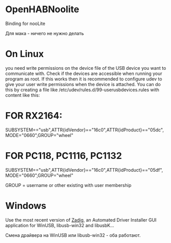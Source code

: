# OpenHABNoolite
Binding for nooLite

Для мака - ничего не нужно делать

# On Linux 
you need write permissions on the device file of the USB device you want to communicate with. Check if the devices are accessible when running your program as root. If this works then it is recommended to configure udev to give your user write permissions when the device is attached. You can do this by creating a file like /etc/udev/rules.d/99-userusbdevices.rules with content like this:

#  FOR RX2164:

  SUBSYSTEM=="usb",ATTR{idVendor}=="16c0",ATTR{idProduct}=="05dc",MODE="0660",GROUP="wheel"
  
#  FOR PC118, PC1116, PC1132
  
  SUBSYSTEM=="usb",ATTR{idVendor}=="16c0",ATTR{idProduct}=="05df",MODE="0660",GROUP="wheel"
  
  GROUP = username or other existing with user membership
  
# Windows 

Use the most recent version of [Zadig](http://zadig.akeo.ie), an Automated Driver Installer GUI application for WinUSB, libusb-win32 and libusbK...



Смена драйвера на WinUSB или libusb-win32 - оба работают.

